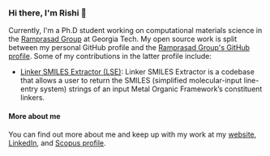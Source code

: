 ### Hi there, I'm Rishi 👋

Currently, I'm a Ph.D student working on computational materials science in the [Ramprasad Group](https://ramprasad.mse.gatech.edu/dr-ramprasad/) at Georgia Tech. My open source work is split between my personal GitHub profile and the [Ramprasad Group's GitHub profile](https://github.com/Ramprasad-Group). Some of my contributions in the latter profile include:
- [Linker SMILES Extractor (LSE)](https://github.com/Ramprasad-Group/LSE): Linker SMILES Extractor is a codebase that allows a user to return the SMILES (simplified molecular-input line-entry system) strings of an input Metal Organic Framework’s constituent linkers.

#### More about me
You can find out more about me and keep up with my work at my [website](https://rishigurnani.wordpress.com/), [LinkedIn](https://www.linkedin.com/in/rishi-gurnani/), and [Scopus profile](https://www.scopus.com/authid/detail.uri?authorId=57191292924).

<!--
**rishigurnani/rishigurnani** is a ✨ _special_ ✨ repository because its `README.md` (this file) appears on your GitHub profile.

Here are some ideas to get you started:

- 🔭 I’m currently working on ...
- 🌱 I’m currently learning ...
- 👯 I’m looking to collaborate on ...
- 🤔 I’m looking for help with ...
- 💬 Ask me about ...
- 📫 How to reach me: ...
- 😄 Pronouns: ...
- ⚡ Fun fact: ...
-->
